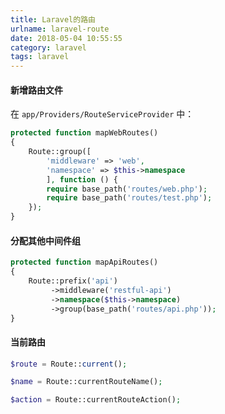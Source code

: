 ```yaml
---
title: Laravel的路由
urlname: laravel-route
date: 2018-05-04 10:55:55
category: laravel
tags: laravel
---
```

#### 新增路由文件
在 `app/Providers/RouteServiceProvider` 中：
```php
protected function mapWebRoutes()
{
    Route::group([
        'middleware' => 'web', 
        'namespace' => $this->namespace
        ], function () {
        require base_path('routes/web.php');
        require base_path('routes/test.php');
    });
}
```
#### 分配其他中间件组
```php
protected function mapApiRoutes()
{
    Route::prefix('api')
         ->middleware('restful-api')
         ->namespace($this->namespace)
         ->group(base_path('routes/api.php'));
}
```
#### 当前路由
```php
$route = Route::current();

$name = Route::currentRouteName();

$action = Route::currentRouteAction();
```

